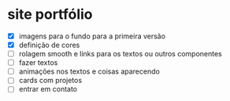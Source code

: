 # site portfólio

- [x] imagens para o fundo para a primeira versão
- [x] definição de cores
- [ ] rolagem smooth e links para os textos ou outros componentes
- [ ] fazer textos
- [ ] animações nos textos e coisas aparecendo
- [ ] cards com projetos
- [ ] entrar em contato
